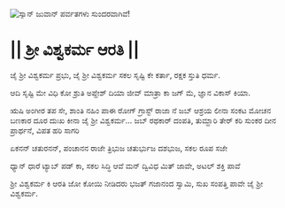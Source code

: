 ![ಸ್ಯಾನ್ ಜುವಾನ್ ಪರ್ವತಗಳು ಸುಂದರವಾಗಿವೆ!](lib/assets/images/artis/img.png "San Juan Mountains")

# || ಶ್ರೀ ವಿಶ್ವಕರ್ಮ ಆರತಿ ||

ಜೈ ಶ್ರೀ ವಿಶ್ವಕರ್ಮ ಪ್ರಭು, ಜೈ ಶ್ರೀ ವಿಶ್ವಕರ್ಮ
ಸಕಲ ಸೃಷ್ಟಿ ಕೇ ಕರ್ತಾ, ರಕ್ಷಕ ಸ್ತುತಿ ಧರ್ಮ.

ಆದಿ ಸೃಷ್ಟಿ ಮೇ ವಿಧಿ ಕೋ ಶ್ರುತಿ ಅಪ್ದೇಶ್ ದಿಯಾ
ಜೀವ್ ಮಾತ್ರಾ ಕಾ ಜಗ್ ಮೆ, ಜ್ಞಾನ ವಿಕಾಸ್ ಕಿಯಾ.

ಋಷಿ ಅಂಗೀರ ತಪ ಸೇ, ಶಾಂತಿ ನಹಿಂ ಪಾಈ
ರೋಗ್ ಗ್ರಾಸ್ಟ್ ರಾಜಾ ನೆ ಜಬ್ ಆಶ್ರಯ ಲೀನಾ
ಸಂಕಟ ಮೋಚನ ಬಣಕಾರ ದೂರ ದುಃಖ ಕೀನಾ
ಜೈ ಶ್ರೀ ವಿಶ್ವಕರ್ಮ...
ಜಬ್ ರಥಕಾರ್ ದಂಪತಿ, ತುಮ್ಹಾರಿ ತೇರ್ ಕರಿ
ಸುಂಕರ ದೀನ ಪ್ರಾರ್ಥನೆ, ವಿಪತ ಹರಿ ಸಾಗರಿ

ಏಕನನ್ ಚತುರನನ್, ಪಂಚಾನನ ರಾಜೇ
ತ್ರಿಭುಜ ಚತುರ್ಭುಜ ದಶಭುಜ, ಸಕಲ ರೂಪ ಸಜೇ

ಧ್ಯಾನ್ ಧಾರೆ ಟ್ಯಾಬ್ ಪಡ್ ಕಾ, ಸಕಲ ಸಿದ್ಧಿ ಆವೆ
ಮನ್ ದ್ವಿವಿಧ ಮಿತ್ ಜಾವೇ, ಅಟಲ್ ಶಕ್ತಿ ಪಾವೆ

ಶ್ರೀ ವಿಶ್ವಕರ್ಮ ಕಿ ಆರತಿ ಜೋ ಕೋಯಿ ನೀಡಿದರು
ಭಜತ್ ಗಜಾನಂದ ಸ್ವಾಮಿ, ಸುಖ ಸಂಪತ್ತಿ ಪಾವೇ
ಜೈ ಶ್ರೀ ವಿಶ್ವಕರ್ಮ.